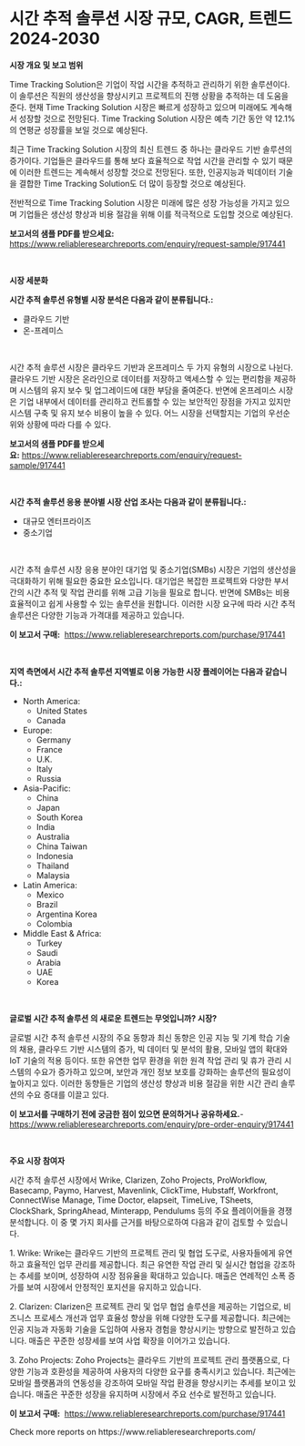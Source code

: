 <p><h1>시간 추적 솔루션 시장 규모, CAGR, 트렌드 2024-2030</h1></p><p><strong>시장 개요 및 보고 범위</strong></p>
<p><p>Time Tracking Solution은 기업이 작업 시간을 추적하고 관리하기 위한 솔루션이다. 이 솔루션은 직원의 생산성을 향상시키고 프로젝트의 진행 상황을 추적하는 데 도움을 준다. 현재 Time Tracking Solution 시장은 빠르게 성장하고 있으며 미래에도 계속해서 성장할 것으로 전망된다. Time Tracking Solution 시장은 예측 기간 동안 약 12.1%의 연평균 성장률을 보일 것으로 예상된다.</p><p>최근 Time Tracking Solution 시장의 최신 트렌드 중 하나는 클라우드 기반 솔루션의 증가이다. 기업들은 클라우드를 통해 보다 효율적으로 작업 시간을 관리할 수 있기 때문에 이러한 트렌드는 계속해서 성장할 것으로 전망된다. 또한, 인공지능과 빅데이터 기술을 결합한 Time Tracking Solution도 더 많이 등장할 것으로 예상된다.</p><p>전반적으로 Time Tracking Solution 시장은 미래에 많은 성장 가능성을 가지고 있으며 기업들은 생산성 향상과 비용 절감을 위해 이를 적극적으로 도입할 것으로 예상된다.</p></p>
<p><strong>보고서의 샘플 PDF를 받으세요:</strong> <a href="https://www.reliableresearchreports.com/enquiry/request-sample/917441">https://www.reliableresearchreports.com/enquiry/request-sample/917441</a></p>
<p>&nbsp;</p>
<p><strong>시장 세분화</strong></p>
<p><strong>시간 추적 솔루션 유형별 시장 분석은 다음과 같이 분류됩니다.:</strong></p>
<p><ul><li>클라우드 기반</li><li>온-프레미스</li></ul></p>
<p>&nbsp;</p>
<p><p>시간 추적 솔루션 시장은 클라우드 기반과 온프레미스 두 가지 유형의 시장으로 나뉜다. 클라우드 기반 시장은 온라인으로 데이터를 저장하고 액세스할 수 있는 편리함을 제공하며 시스템의 유지 보수 및 업그레이드에 대한 부담을 줄여준다. 반면에 온프레미스 시장은 기업 내부에서 데이터를 관리하고 컨트롤할 수 있는 보안적인 장점을 가지고 있지만 시스템 구축 및 유지 보수 비용이 높을 수 있다. 어느 시장을 선택할지는 기업의 우선순위와 상황에 따라 다를 수 있다.</p></p>
<p><strong>보고서의 샘플 PDF를 받으세요:</strong>&nbsp;<a href="https://www.reliableresearchreports.com/enquiry/request-sample/917441">https://www.reliableresearchreports.com/enquiry/request-sample/917441</a></p>
<p>&nbsp;</p>
<p><strong> 시간 추적 솔루션 응용 분야별 시장 산업 조사는 다음과 같이 분류됩니다.:</strong></p>
<p><ul><li>대규모 엔터프라이즈</li><li>중소기업</li></ul></p>
<p>&nbsp;</p>
<p><p>시간 추적 솔루션 시장 응용 분야인 대기업 및 중소기업(SMBs) 시장은 기업의 생산성을 극대화하기 위해 필요한 중요한 요소입니다. 대기업은 복잡한 프로젝트와 다양한 부서 간의 시간 추적 및 작업 관리를 위해 고급 기능을 필요로 합니다. 반면에 SMBs는 비용 효율적이고 쉽게 사용할 수 있는 솔루션을 원합니다. 이러한 시장 요구에 따라 시간 추적 솔루션은 다양한 기능과 가격대를 제공하고 있습니다.</p></p>
<p><strong>이 보고서 구매:</strong>&nbsp; <a href="https://www.reliableresearchreports.com/purchase/917441">https://www.reliableresearchreports.com/purchase/917441</a></p>
<p>&nbsp;</p>
<p><strong>지역 측면에서 시간 추적 솔루션 지역별로 이용 가능한 시장 플레이어는 다음과 같습니다.:</strong></p>
<p><ul>
    <li>
        North America:
        <ul>
            <li>United States</li>
            <li>Canada</li>
        </ul>
    </li>
    <li>
        Europe:
        <ul>
            <li>Germany</li>
            <li>France</li>
            <li>U.K.</li>
            <li>Italy</li>
            <li>Russia</li>
        </ul>
    </li>
    <li>
        Asia-Pacific:
        <ul>
            <li>China</li>
            <li>Japan</li>
            <li>South Korea</li>
            <li>India</li>
            <li>Australia</li>
            <li>China Taiwan</li>
            <li>Indonesia</li>
            <li>Thailand</li>
            <li>Malaysia</li>
        </ul>
    </li>
    <li>
        Latin America:
        <ul>
            <li>Mexico</li>
            <li>Brazil</li>
            <li>Argentina Korea</li>
            <li>Colombia</li>
        </ul>
    </li>
    <li>
        Middle East & Africa:
        <ul>
            <li>Turkey</li>
            <li>Saudi</li>
            <li>Arabia</li>
            <li>UAE</li>
            <li>Korea</li>
        </ul>
    </li>
    </ul></p>
<p>&nbsp;</p>
<p><strong>글로벌 시간 추적 솔루션 의 새로운 트렌드는 무엇입니까? 시장?</strong></p>
<p><p>글로벌 시간 추적 솔루션 시장의 주요 동향과 최신 동향은 인공 지능 및 기계 학습 기술의 채용, 클라우드 기반 시스템의 증가, 빅 데이터 및 분석의 활용, 모바일 앱의 확대와 IoT 기술의 적용 등이다. 또한 유연한 업무 환경을 위한 원격 작업 관리 및 휴가 관리 시스템의 수요가 증가하고 있으며, 보안과 개인 정보 보호를 강화하는 솔루션의 필요성이 높아지고 있다. 이러한 동향들은 기업의 생산성 향상과 비용 절감을 위한 시간 관리 솔루션의 수요 증대를 이끌고 있다.</p></p>
<p><strong>이 보고서를 구매하기 전에 궁금한 점이 있으면 문의하거나 공유하세요.</strong>- <a href="https://www.reliableresearchreports.com/enquiry/pre-order-enquiry/917441">https://www.reliableresearchreports.com/enquiry/pre-order-enquiry/917441</a></p>
<p>&nbsp;</p>
<p><strong>주요 시장 참여자</strong></p>
<p><p>시간 추적 솔루션 시장에서 Wrike, Clarizen, Zoho Projects, ProWorkflow, Basecamp, Paymo, Harvest, Mavenlink, ClickTime, Hubstaff, Workfront, ConnectWise Manage, Time Doctor, elapseit, TimeLive, TSheets, ClockShark, SpringAhead, Minterapp, Pendulums 등의 주요 플레이어들을 경쟁 분석합니다. 이 중 몇 가지 회사를 근거를 바탕으로하여 다음과 같이 검토할 수 있습니다.</p><p>1. Wrike: Wrike는 클라우드 기반의 프로젝트 관리 및 협업 도구로, 사용자들에게 유연하고 효율적인 업무 관리를 제공합니다. 최근 유연한 작업 관리 및 실시간 협업을 강조하는 추세를 보이며, 성장하여 시장 점유율을 확대하고 있습니다. 매출은 연례적인 소폭 증가를 보여 시장에서 안정적인 포지션을 유지하고 있습니다.</p><p>2. Clarizen: Clarizen은 프로젝트 관리 및 업무 협업 솔루션을 제공하는 기업으로, 비즈니스 프로세스 개선과 업무 효율성 향상을 위해 다양한 도구를 제공합니다. 최근에는 인공 지능과 자동화 기술을 도입하여 사용자 경험을 향상시키는 방향으로 발전하고 있습니다. 매출은 꾸준한 성장세를 보여 사업 확장을 이어가고 있습니다.</p><p>3. Zoho Projects: Zoho Projects는 클라우드 기반의 프로젝트 관리 플랫폼으로, 다양한 기능과 호환성을 제공하여 사용자의 다양한 요구를 충족시키고 있습니다. 최근에는 모바일 플랫폼과의 연동성을 강조하여 모바일 작업 환경을 향상시키는 추세를 보이고 있습니다. 매출은 꾸준한 성장을 유지하며 시장에서 주요 선수로 발전하고 있습니다.</p></p>
<p><strong>이 보고서 구매:</strong>&nbsp;&nbsp;<a href="https://www.reliableresearchreports.com/purchase/917441">https://www.reliableresearchreports.com/purchase/917441</a></p>
<p>Check more reports on https://www.reliableresearchreports.com/</p>
